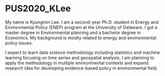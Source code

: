 # PUS2020_KLee

My name is Kyungmin Lee. I am a second-year Ph.D. student in Energy and Environmental Policy (ENEP) program at the University of Delaware. I got a master degree in Environmental planning and a bachelor degree in Economics. My background is mostly related to energy and environmental policy issues. 

I expect to learn data science methodology including statistics and machine learning focusing on time series and geospatial analysis. I am planning to apply the methodology in multiple environmental contexts and expand research idea for developing evidence-based policy in environmental field. 

